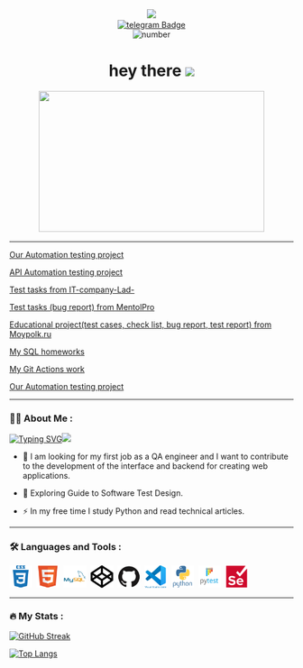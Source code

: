 <div id="header" align="center">
  <img src="https://media.giphy.com/media/paTz7UZbPfTZFRYnnB/giphy.gif" width="200"/>
  
<div id="badges">
  <a href="https://t.me/elena_arabel">
    <img src="https://img.shields.io/badge/telegram-blue?logo=telegram&logoColor=white&style=for-the-badge" alt="telegram Badge"/>
  </a>
</div>
<img src="https://komarev.com/ghpvc/?username=LadyginaElena&style=flat-square&color=blue" alt="number"/>
<h1>
  hey there
  <img src="https://media.giphy.com/media/hvRJCLFzcasrR4ia7z/giphy.gif" width="30px"/>
</h1> </div>
<div align="center">
  <img src="https://media.giphy.com/media/l46Cy1rHbQ92uuLXa/giphy.gif" width="400" height="250"/>
</div>

---

[Our Automation testing project](https://github.com/ivanovajulika/Sauce)

[API Automation testing project](https://[github.com/ivanovajulika/Sauce](https://github.com/ivanovajulika/Api_Petstore))

[Test tasks from IT-company-Lad- ](https://drive.google.com/drive/folders/1WOlm2O8DNhQFT_t8MvKbp66Y6pS_alBu?usp=sharing)

[Test tasks (bug report) from MentolPro ](https://docs.google.com/spreadsheets/d/1O_TJn9DtrC3cHPM9sAXZsarc4KzhBg5yzTkobjyEkE8/edit?usp=sharing)

[Educational project(test cases, check list, bug report, test report) from Moypolk.ru ](https://drive.google.com/drive/folders/1s8gwpn5l3fR23GAJ3hnFRDutFE078B8Z?usp=sharing)

[My SQL homeworks ](https://github.com/LadyginaElena/My_SQL_homework)

[My Git Actions work](https://github.com/LadyginaElena/Luma_automation)

[Our Automation testing project](https://github.com/ivanovajulika/Sauce)


---

### :woman_technologist: About Me :
[![Typing SVG](https://readme-typing-svg.herokuapp.com?color=%2336BCF7&lines=I+am+QA+engineer)](https://git.io/typing-svg)<img src="https://media.giphy.com/media/WUlplcMpOCEmTGBtBW/giphy.gif" width="30">
- :telescope: I am looking for my first job as a QA engineer and I want to contribute to the development of the interface and backend for creating web applications.

- :seedling: Exploring Guide to Software Test Design.

- :zap: In my free time I study Python and read technical articles.

---

### :hammer_and_wrench: Languages and Tools :

<div>
  <img src="https://github.com/devicons/devicon/blob/master/icons/css3/css3-plain-wordmark.svg"  title="CSS3" alt="CSS" width="40" height="40"/>&nbsp;
  <img src="https://github.com/devicons/devicon/blob/master/icons/html5/html5-original.svg" title="HTML5" alt="HTML" width="40" height="40"/>&nbsp;
  <img src="https://github.com/devicons/devicon/blob/master/icons/mysql/mysql-original-wordmark.svg" title="MySQL"  alt="MySQL" width="40" height="40" />&nbsp;
  <img src="https://github.com/devicons/devicon/blob/master/icons/codepen/codepen-plain.svg" title="Codepen" alt="Codepen" width="40" height="40" />&nbsp;
  <img src="https://github.com/devicons/devicon/blob/master/icons/github/github-original.svg" title="GitHub" alt="GitHub" width="40" height="40" />&nbsp;
  <img src="https://github.com/devicons/devicon/blob/master/icons/vscode/vscode-original-wordmark.svg" title="VSCode" alt="VSCode" width="40" height="40" />&nbsp;
  <img src="https://github.com/devicons/devicon/blob/master/icons/python/python-original-wordmark.svg" title="Python" alt="Python" width="40" height="40" />&nbsp;
  <img src="https://github.com/devicons/devicon/blob/master/icons/pytest/pytest-original-wordmark.svg"  title="Pytest" alt="Pytest" width="40" height="40" />&nbsp;
  <img src="https://github.com/devicons/devicon/blob/master/icons/selenium/selenium-original.svg"  title="Selenium" alt="Selenium" width="40" height="40" />&nbsp;
  </div> 

---

### :fire: My Stats :
[![GitHub Streak](http://github-readme-streak-stats.herokuapp.com?user=LadyginaElena&theme=dark&background=000000)](https://git.io/streak-stats)

[![Top Langs](https://github-readme-stats.vercel.app/api/top-langs/?username=LadyginaElena&theme=dark&background=000000)](https://github.com/anuraghazra/github-readme-stats)
